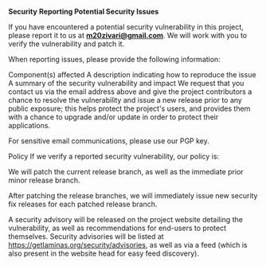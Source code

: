 <b>Security</b>
<b>Reporting Potential Security Issues</b>

If you have encountered a potential security vulnerability in this project, please report it to us at <b>m20zivari@gmail.com</b>. We will work with you to verify the vulnerability and patch it.

When reporting issues, please provide the following information:

Component(s) affected
A description indicating how to reproduce the issue
A summary of the security vulnerability and impact
We request that you contact us via the email address above and give the project contributors a chance to resolve the vulnerability and issue a new release prior to any public exposure; this helps protect the project's users, and provides them with a chance to upgrade and/or update in order to protect their applications.

For sensitive email communications, please use our PGP key.

Policy
If we verify a reported security vulnerability, our policy is:

We will patch the current release branch, as well as the immediate prior minor release branch.

After patching the release branches, we will immediately issue new security fix releases for each patched release branch.

A security advisory will be released on the project website detailing the vulnerability, as well as recommendations for end-users to protect themselves. Security advisories will be listed at https://getlaminas.org/security/advisories, as well as via a feed (which is also present in the website head for easy feed discovery).
